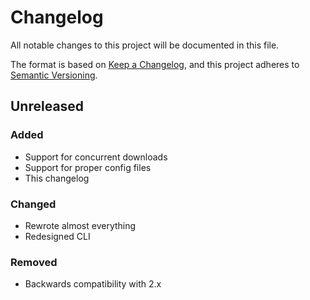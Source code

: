 # Changelog

All notable changes to this project will be documented in this file.

The format is based on [Keep a Changelog](https://keepachangelog.com/en/1.0.0/),
and this project adheres to [Semantic Versioning](https://semver.org/spec/v2.0.0.html).

## Unreleased

### Added
- Support for concurrent downloads
- Support for proper config files
- This changelog

### Changed
- Rewrote almost everything
- Redesigned CLI

### Removed
- Backwards compatibility with 2.x
